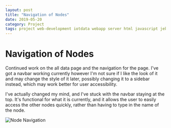```yaml
---
layout: post
title: "Navigation of Nodes"
date: 2019-05-20
category: Project
tags: project web-development iotdata webapp server html javascript jekyll
---
```


# Navigation of Nodes

Continued work on the all data page and the navigation for the page. I've got a navbar working currently however I'm not sure if I like the look of it
and may change the style of it later, possibly changing it to a sidebar instead, which may work better for user accessibility.

I've actually changed my mind, and I've stuck with the navbar staying at the top. It's functional for what it is currently, and it allows the user to easily
access the other nodes quickly, rather than having to type in the name of the node.

![Node Navigation](https://kammorne.github.io/lagoma1_IN700/img/evidenceNodeNavigation.jpg)
